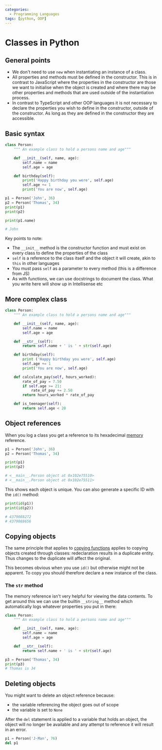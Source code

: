```yaml
---
categories:
  - Programming Languages
tags: [python, OOP]
---
```


# Classes in Python

## General points

- We don't need to use `new` when instantiating an instance of a class.
- All properties and methods must be defined in the constructor. This is in
  contrast to JavaScript where the properties in the constructor are those we
  want to initialise when the object is created and where there may be other
  properties and methods that are used outside of the instantiation process.
- In contrast to TypeScript and other OOP languages it is not necessary to
  declare the properties you wish to define in the constructor, outside of the
  constructor. As long as they are defined in the constructor they are
  accessible.

## Basic syntax

```py
class Person:
	""" An example class to hold a persons name and age"""

	def __init__(self, name, age):
		self.name = name
		self.age = age

	def birthday(self):
        print('Happy birthday you were', self.age)
        self.age += 1
        print('You are now', self.age)

p1 = Person('John', 36)
p2 = Person('Thomas', 34)
print(p1)
print(p2)

print(p1.name)

# John
```

Key points to note:

- The `__init__` method is the constructor function and must exist on every
  class to define the properties of the class
- `self` is a reference to the class itself and the object it will create, akin
  to `this` in other languages
- You must pass `self` as a parameter to every method (this is a difference from
  JS)
- As with functions, we can use docstrings to document the class. What you write
  here will show up in Intellisense etc

## More complex class

```py
class Person:
	""" An example class to hold a persons name and age"""

	def __init__(self, name, age):
		self.name = name
		self.age = age

	def __str__(self):
		return self.name + ' is ' + str(self.age)

	def birthday(self):
		print ('Happy birthday you were', self.age)
		self.age += 1
		print('You are now', self.age)

	def calculate_pay(self, hours_worked):
		rate_of_pay = 7.50
		if self.age >= 21:
			rate_of_pay += 2.50
		return hours_worked * rate_of_pay

	def is_teenager(self):
		return self.age < 20
```

## Object references

When you log a class you get a reference to its hexadecimal
[memory](Memory.md) reference.

```py
p1 = Person('John', 36)
p2 = Person('Thomas', 34)

print(p1)
print(p2)

# <__main__.Person object at 0x102e75510>
# <__main__.Person object at 0x102e75511>
```

This shows each object is unique. You can also generate a specific ID with the
`id()` method:

```py
print(id(p1))
print(id(p2))

# 4379088272
# 4379088656
```

## Copying objects

The same principle that applies to
[copying functions](Functions_in_Python.md)
applies to copying objects created through classes: redeclaration results in a
duplicate entity. Thus changes to the duplicate will affect the original.

This becomes obvious when you use `id()` but otherwise might not be apparent. To
copy you should therefore declare a new instance of the class.

### The `str` method

The memory reference isn't very helpful for viewing the data contents. To get
around this we can use the builtin `__string__` method which automatically logs
whatever properties you put in there:

```py
class Person:
    """ An example class to hold a persons name and age"""

    def __init__(self, name, age):
        self.name = name
        self.age = age

    def __str__(self):
        return self.name + ' is ' + str(self.age)

p3 = Person('Thomas', 34)
print(p3)
# Thomas is 34
```

## Deleting objects

You might want to delete an object reference because:

- the variable referencing the object goes out of scope
- the variable is set to `None`

After the `del` statement is applied to a variable that holds an object, the
object will no longer be available and any attempt to reference it will result
in an error.

```py
p1 = Person('J-Man', 76)
del p1
```
